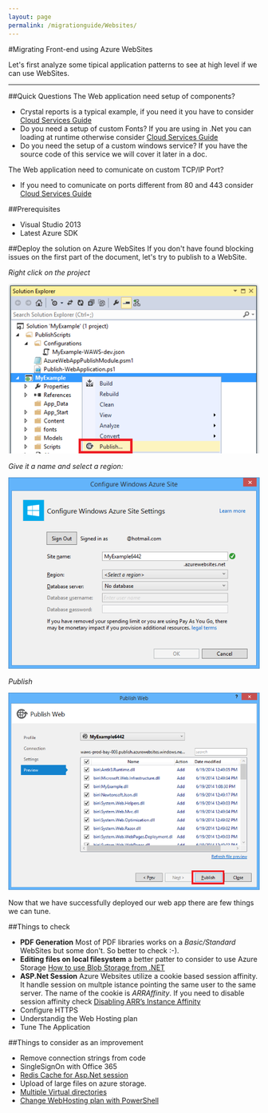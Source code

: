 ```yaml
---
layout: page
permalink: /migrationguide/Websites/
---
```



#Migrating Front-end using Azure WebSites


Let's first analyze some tipical application patterns to see at high level if we can use WebSites.


-----
##Quick Questions
The Web application need setup of components?

- Crystal reports is a typical example, if you need it you have to consider [Cloud Services Guide](/migrationguide/cloud-services/)
- Do you need a setup of custom Fonts? If you are using in .Net you can loading at runtime otherwise consider [Cloud Services Guide](/migrationguide/cloud-services/)
- Do you need the setup of a custom windows service? If you have the source code of this service we will cover it later in a doc. 

The Web application need to comunicate on custom TCP/IP Port?

- If you need to comunicate on ports different from 80 and 443 consider [Cloud Services Guide](/migrationguide/cloud-services/)




##Prerequisites
- Visual Studio 2013
- Latest Azure SDK


##Deploy the solution on Azure WebSites
If you don't have found blocking issues on the first part of the document, let's try to publish to a WebSite.

*Right click on the project*

![](/images/WebSites-publish.png)

*Give it a name and select a region:*

![](/images/WebSites-publish1.png)

*Publish*

![](/images/WebSites-publish2.png)

Now that we have successfully deployed our web app there are few things we can tune.

##Things to check
- **PDF Generation** Most of PDF libraries works on a _Basic/Standard_ WebSites but some don't. So better to check :-).
- **Editing files on local filesystem** a better patter to consider to use Azure Storage [How to use Blob Storage from .NET ](http://azure.microsoft.com/en-us/documentation/articles/storage-dotnet-how-to-use-blobs/)
- **ASP.Net Session** Azure Websites utilize a cookie based session affinity. It handle session on multple istance pointing the same user to the same server. The name of the cookie is *ARRAffinity*. If you need to disable session affinity check [Disabling ARR’s Instance Affinity](http://azure.microsoft.com/blog/2013/11/18/disabling-arrs-instance-affinity-in-windows-azure-web-sites/)
- Configure HTTPS
- Understandig the Web Hosting plan
- Tune The Application

##Things to consider as an improvement
- Remove connection strings from code
- SingleSignOn with Office 365
- [Redis Cache for Asp.Net session](http://azure.microsoft.com/it-it/documentation/articles/cache-dotnet-how-to-use-azure-redis-cache/#store-session)
- Upload of large files on azure storage. 
- [Multiple Virtual directories](http://blogs.msdn.com/b/tomholl/archive/2014/09/22/deploying-multiple-virtual-directories-to-a-single-azure-website.aspx)
- [Change WebHosting plan with PowerShell](http://stackoverflow.com/questions/24892220/change-azure-website-web-hosting-plan-mode-using-powershell)



